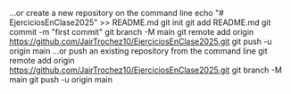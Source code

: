 …or create a new repository on the command line
echo "# EjerciciosEnClase2025" >> README.md
git init
git add README.md
git commit -m "first commit"
git branch -M main
git remote add origin https://github.com/JairTrochez10/EjerciciosEnClase2025.git
git push -u origin main
…or push an existing repository from the command line
git remote add origin https://github.com/JairTrochez10/EjerciciosEnClase2025.git
git branch -M main
git push -u origin main